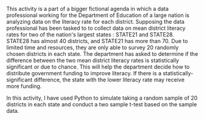 This activity is a part of a bigger fictional agenda in which a data professional working for the Department of Education of a large nation is analyzing data on the 
literacy rate for each district. 
Supposing the data professional has been tasked to to collect data on mean district literacy rates for two of the nation's largest states :
STATE21 and STATE28. STATE28 has almost 40 districts, and STATE21 has more than 70. Due to limited time and resources, they are only able to survey 20
randomly chosen districts in each state. The department has asked to determine if the difference between the two mean district literacy rates is 
statistically significant or due to chance. This will help the department decide how to distribute government funding to improve literacy.
If there is a statistically-significant difference, the state with the lower literacy rate may receive more funding. 

In this activity, I have used Python to simulate taking a random sample of 20 districts in each state and conduct a two sample t-test based on the sample data.
